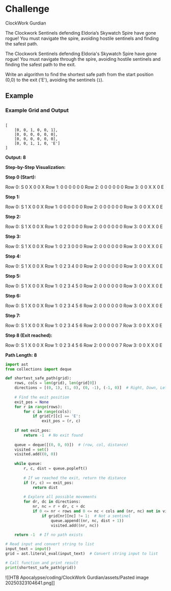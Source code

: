 # Challenge
ClockWork Gurdian

The Clockwork Sentinels defending Eldoria’s Skywatch Spire have gone rogue! You must navigate the spire, avoiding hostile sentinels and finding the safest path.

The Clockwork Sentinels defending Eldoria's Skywatch Spire have gone rogue! You must navigate through the spire, avoiding hostile sentinels and finding the safest path to the exit.

Write an algorithm to find the shortest safe path from the start position (0,0) to the exit ('E'), avoiding the sentinels (`1`).

## Example

### Example Grid and Output

```

[
    [0, 0, 1, 0, 0, 1],
    [0, 0, 0, 0, 0, 0],
    [0, 0, 0, 0, 0, 0],
    [0, 0, 1, 1, 0, 'E']
]
```

**Output: 8**

**Step-by-Step Visualization:**  
  
**Step 0 (Start):**

Row 0: S   0   X   0   0   X
Row 1: 0   0   0   0   0   0
Row 2: 0   0   0   0   0   0
Row 3: 0   0   X   X   0   E
    

**Step 1:**

Row 0: S   1   X   0   0   X
Row 1: 0   0   0   0   0   0
Row 2: 0   0   0   0   0   0
Row 3: 0   0   X   X   0   E
    

**Step 2:**

Row 0: S   1   X   0   0   X
Row 1: 0   2   0   0   0   0
Row 2: 0   0   0   0   0   0
Row 3: 0   0   X   X   0   E
    

**Step 3:**

Row 0: S   1   X   0   0   X
Row 1: 0   2   3   0   0   0
Row 2: 0   0   0   0   0   0
Row 3: 0   0   X   X   0   E
    

**Step 4:**

Row 0: S   1   X   0   0   X
Row 1: 0   2   3   4   0   0
Row 2: 0   0   0   0   0   0
Row 3: 0   0   X   X   0   E
    

**Step 5:**

Row 0: S   1   X   0   0   X
Row 1: 0   2   3   4   5   0
Row 2: 0   0   0   0   0   0
Row 3: 0   0   X   X   0   E
    

**Step 6:**

Row 0: S   1   X   0   0   X
Row 1: 0   2   3   4   5   6
Row 2: 0   0   0   0   0   0
Row 3: 0   0   X   X   0   E
                          

**Step 7:**

Row 0: S   1   X   0   0   X
Row 1: 0   2   3   4   5   6
Row 2: 0   0   0   0   0   7
Row 3: 0   0   X   X   0   E
                          

**Step 8 (Exit reached):**

Row 0: S   1   X   0   0   X
Row 1: 0   2   3   4   5   6
Row 2: 0   0   0   0   0   7
Row 3: 0   0   X   X   0   E
                          

  

**Path Length: 8**

```python
import ast
from collections import deque

def shortest_safe_path(grid):
    rows, cols = len(grid), len(grid[0])
    directions = [(0, 1), (1, 0), (0, -1), (-1, 0)]  # Right, Down, Left, Up
    
    # Find the exit position
    exit_pos = None
    for r in range(rows):
        for c in range(cols):
            if grid[r][c] == 'E':
                exit_pos = (r, c)
    
    if not exit_pos:
        return -1  # No exit found
    
    queue = deque([(0, 0, 0)])  # (row, col, distance)
    visited = set()
    visited.add((0, 0))
    
    while queue:
        r, c, dist = queue.popleft()
        
        # If we reached the exit, return the distance
        if (r, c) == exit_pos:
            return dist
        
        # Explore all possible movements
        for dr, dc in directions:
            nr, nc = r + dr, c + dc
            if 0 <= nr < rows and 0 <= nc < cols and (nr, nc) not in visited:
                if grid[nr][nc] != 1:  # Not a sentinel
                    queue.append((nr, nc, dist + 1))
                    visited.add((nr, nc))
    
    return -1  # If no path exists

# Read input and convert string to list
input_text = input()
grid = ast.literal_eval(input_text)  # Convert string input to list

# Call function and print result
print(shortest_safe_path(grid))

```

![[HTB Apocalypse/coding/ClockWork Gurdian/assets/Pasted image 20250323104641.png]]